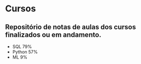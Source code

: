 # Cursos
## Repositório de notas de aulas dos cursos finalizados ou em andamento.

- SQL 79%
- Python 57%
- ML 9%
